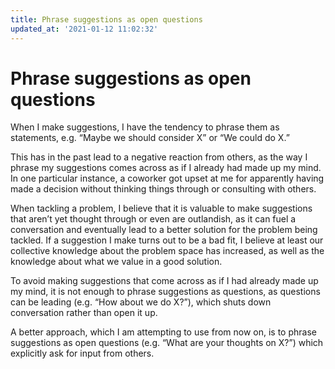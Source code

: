 ```yaml
---
title: Phrase suggestions as open questions
updated_at: '2021-01-12 11:02:32'
---
```


# Phrase suggestions as open questions
When I make suggestions, I have the tendency to phrase them as statements, e.g. “Maybe we should consider X” or “We could do X.”

This has in the past lead to a negative reaction from others, as the way I phrase my suggestions comes across as if I already had made up my mind. In one particular instance, a coworker got upset at me for apparently having made a decision without thinking things through or consulting with others.

When tackling a problem, I believe that it is valuable to make suggestions that aren’t yet thought through or even are outlandish, as it can fuel a conversation and eventually lead to a better solution for the problem being tackled. If a suggestion I make turns out to be a bad fit, I believe at least our collective knowledge about the problem space has increased, as well as the knowledge about what we value in a good solution.

To avoid making suggestions that come across as if I had already made up my mind, it is not enough to phrase suggestions as questions, as questions can be leading (e.g. “How about we do X?”), which shuts down conversation rather than open it up.

A better approach, which I am attempting to use from now on, is to phrase suggestions as open questions (e.g. “What are your thoughts on X?”) which explicitly ask for input from others.